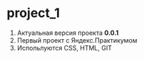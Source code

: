 # project_1
1. Актуальная версия проекта **0.0.1**
2. Первый проект с Яндекс.Практикумом
3. Испольлуются CSS, HTML, GIT